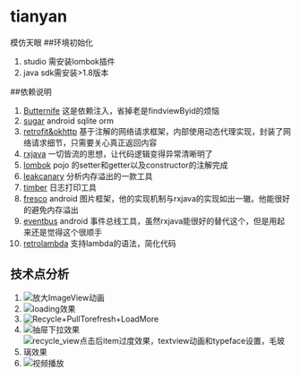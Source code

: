 # tianyan
模仿天眼
##环境初始化
>
1. studio 需安装lombok插件
2. java sdk需安装>1.8版本

##依赖说明
>
1. [Butternife]( http://jakewharton.github.io/butterknife/) 这是依赖注入，省掉老是findviewByid的烦恼
2. [sugar](https://github.com/satyan/sugar) android sqlite orm
3. [retrofit&okhttp](https://github.com/square/retrofit) 基于注解的网络请求框架，内部使用动态代理实现，封装了网络请求细节，只需要关心真正返回内容
4. [rxjava](https://github.com/ReactiveX/RxAndroid)  一切皆流的思想，让代码逻辑变得异常清晰明了
5. [lombok](https://projectlombok.org/) pojo 的setter和getter以及constructor的注解完成
6. [leakcanary](https://github.com/square/leakcanary) 分析内存溢出的一款工具
7. [timber](https://github.com/JakeWharton/timber) 日志打印工具
8. [fresco](https://github.com/facebook/fresco) android 图片框架，他的实现机制与rxjava的实现如出一辙。他能很好的避免内存溢出
9. [eventbus](https://github.com/greenrobot/EventBus) android 事件总线工具，虽然rxjava能很好的替代这个，但是用起来还是觉得这个很顺手
10. [retrolambda](https://github.com/orfjackal/retrolambda) 支持lambda的语法，简化代码

## 技术点分析
>
1. ![放大ImageView动画](https://github.com/chaochuandea/tianyan/blob/master/screen_capture/zoomiamgeview.png)
2. ![loading效果](https://github.com/chaochuandea/tianyan/blob/master/screen_capture/loading.png)
3. ![Recycle+PullTorefresh+LoadMore](https://github.com/chaochuandea/tianyan/blob/master/screen_capture/pulltorefresh.png)
4. ![抽屉下拉效果](https://github.com/chaochuandea/tianyan/blob/master/screen_capture/drag_down.png)
5. ![recycle_view点击后item过度效果，textview动画和typeface设置，毛玻璃效果](https://github.com/chaochuandea/tianyan/blob/master/screen_capture/blur.png)
6. ![视频播放](https://github.com/chaochuandea/tianyan/blob/master/screen_capture/media.png)




